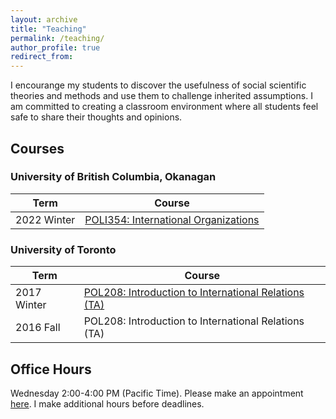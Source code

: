 ```yaml
---
layout: archive
title: "Teaching"
permalink: /teaching/
author_profile: true
redirect_from:
---
```


I encourange my students to discover the usefulness of social scientific theories and methods and use them to challenge inherited assumptions. I am committed to creating a classroom environment where all students feel safe to share their thoughts and opinions.

## Courses

### University of British Columbia, Okanagan

| Term | Course |
| --- |  --- | 
| 2022 Winter | [POLI354: International Organizations](../teaching/202201/) |
   
### University of Toronto

| Term | Course |
| --- |  --- | 
| 2017 Winter | [POL208: Introduction to International Relations (TA)](../teaching/201702/) |
| 2016 Fall   | POL208: Introduction to International Relations (TA) |      


## Office Hours

Wednesday 2:00-4:00 PM (Pacific Time). Please make an appointment [here](https://takumishibaike.youcanbook.me/). I make additional hours before deadlines.
